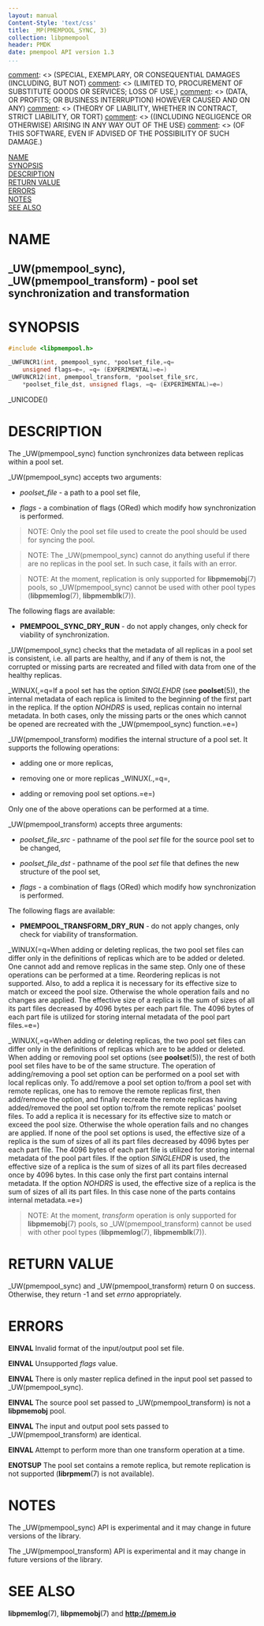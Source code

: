 ```yaml
---
layout: manual
Content-Style: 'text/css'
title: _MP(PMEMPOOL_SYNC, 3)
collection: libpmempool
header: PMDK
date: pmempool API version 1.3
...
```


[comment]: <> (Copyright 2017-2018, Intel Corporation)

[comment]: <> (Redistribution and use in source and binary forms, with or without)
[comment]: <> (modification, are permitted provided that the following conditions)
[comment]: <> (are met:)
[comment]: <> (    * Redistributions of source code must retain the above copyright)
[comment]: <> (      notice, this list of conditions and the following disclaimer.)
[comment]: <> (    * Redistributions in binary form must reproduce the above copyright)
[comment]: <> (      notice, this list of conditions and the following disclaimer in)
[comment]: <> (      the documentation and/or other materials provided with the)
[comment]: <> (      distribution.)
[comment]: <> (    * Neither the name of the copyright holder nor the names of its)
[comment]: <> (      contributors may be used to endorse or promote products derived)
[comment]: <> (      from this software without specific prior written permission.)

[comment]: <> (THIS SOFTWARE IS PROVIDED BY THE COPYRIGHT HOLDERS AND CONTRIBUTORS)
[comment]: <> ("AS IS" AND ANY EXPRESS OR IMPLIED WARRANTIES, INCLUDING, BUT NOT)
[comment]: <> (LIMITED TO, THE IMPLIED WARRANTIES OF MERCHANTABILITY AND FITNESS FOR)
[comment]: <> (A PARTICULAR PURPOSE ARE DISCLAIMED. IN NO EVENT SHALL THE COPYRIGHT)
[comment]: <> (OWNER OR CONTRIBUTORS BE LIABLE FOR ANY DIRECT, INDIRECT, INCIDENTAL,)
[comment]: <> (SPECIAL, EXEMPLARY, OR CONSEQUENTIAL DAMAGES (INCLUDING, BUT NOT)
[comment]: <> (LIMITED TO, PROCUREMENT OF SUBSTITUTE GOODS OR SERVICES; LOSS OF USE,)
[comment]: <> (DATA, OR PROFITS; OR BUSINESS INTERRUPTION) HOWEVER CAUSED AND ON ANY)
[comment]: <> (THEORY OF LIABILITY, WHETHER IN CONTRACT, STRICT LIABILITY, OR TORT)
[comment]: <> ((INCLUDING NEGLIGENCE OR OTHERWISE) ARISING IN ANY WAY OUT OF THE USE)
[comment]: <> (OF THIS SOFTWARE, EVEN IF ADVISED OF THE POSSIBILITY OF SUCH DAMAGE.)

[comment]: <> (pmempool_sync.3 -- man page for pmempool sync and transform)

[NAME](#name)<br />
[SYNOPSIS](#synopsis)<br />
[DESCRIPTION](#description)<br />
[RETURN VALUE](#return-value)<br />
[ERRORS](#errors)<br />
[NOTES](#notes)<br />
[SEE ALSO](#see-also)<br />


# NAME #

_UW(pmempool_sync), _UW(pmempool_transform) - pool set synchronization and transformation
---

# SYNOPSIS #

```c
#include <libpmempool.h>

_UWFUNCR1(int, pmempool_sync, *poolset_file,=q=
	unsigned flags=e=, =q= (EXPERIMENTAL)=e=)
_UWFUNCR12(int, pmempool_transform, *poolset_file_src,
	*poolset_file_dst, unsigned flags, =q= (EXPERIMENTAL)=e=)
```

_UNICODE()


# DESCRIPTION #

The _UW(pmempool_sync) function synchronizes data between replicas within
a pool set.

_UW(pmempool_sync) accepts two arguments:

* *poolset_file* - a path to a pool set file,

* *flags* - a combination of flags (ORed) which modify how synchronization
is performed.

>NOTE: Only the pool set file used to create the pool should be used
for syncing the pool.

>NOTE: The _UW(pmempool_sync) cannot do anything useful if there
are no replicas in the pool set.  In such case, it fails with an error.

>NOTE: At the moment, replication is only supported for **libpmemobj**(7)
pools, so _UW(pmempool_sync) cannot be used with other pool types
(**libpmemlog**(7), **libpmemblk**(7)).

The following flags are available:

* **PMEMPOOL_SYNC_DRY_RUN** - do not apply changes, only check for viability of
synchronization.

_UW(pmempool_sync) checks that the metadata of all replicas in
a pool set is consistent, i.e. all parts are healthy, and if any of them is
not, the corrupted or missing parts are recreated and filled with data from
one of the healthy replicas.

_WINUX(,=q=If a pool set has the option *SINGLEHDR* (see **poolset**(5)),
the internal metadata of each replica is limited to the beginning of the first
part in the replica. If the option *NOHDRS* is used, replicas contain no
internal metadata. In both cases, only the missing parts or the ones which
cannot be opened are recreated with the _UW(pmempool_sync) function.=e=)


_UW(pmempool_transform) modifies the internal structure of a pool set.
It supports the following operations:

* adding one or more replicas,

* removing one or more replicas _WINUX(.,=q=,

* adding or removing pool set options.=e=)

Only one of the above operations can be performed at a time.

_UW(pmempool_transform) accepts three arguments:

* *poolset_file_src* - pathname of the pool *set* file for the source
pool set to be changed,

* *poolset_file_dst* - pathname of the pool *set* file that defines the new
structure of the pool set,

* *flags* - a combination of flags (ORed) which modify how synchronization
is performed.

The following flags are available:

* **PMEMPOOL_TRANSFORM_DRY_RUN** - do not apply changes, only check for viability of
transformation.

_WINUX(=q=When adding or deleting replicas, the two pool set files can differ only in the
definitions of replicas which are to be added or deleted. One cannot add and
remove replicas in the same step. Only one of these operations can be performed
at a time. Reordering replicas is not supported.
Also, to add a replica it is necessary for its effective size to match or
exceed the pool size. Otherwise the whole operation fails and no changes are
applied. The effective size of a replica is the sum of sizes of all its part
files decreased by 4096 bytes per each part file. The 4096 bytes of each part
file is utilized for storing internal metadata of the pool part files.=e=)

_WINUX(,=q=When adding or deleting replicas, the two pool set files can differ
only in the definitions of replicas which are to be added or deleted. When
adding or removing pool set options (see **poolset**(5)), the rest of both pool
set files have to be of the same structure. The operation of adding/removing
a pool set option can be performed on a pool set with local replicas only. To
add/remove a pool set option to/from a pool set with remote replicas, one has
to remove the remote replicas first, then add/remove the option, and finally
recreate the remote replicas having added/removed the pool set option to/from
the remote replicas' poolset files.
To add a replica it is necessary for its effective size to match or exceed the
pool size. Otherwise the whole operation fails and no changes are applied.
If none of the pool set options is used, the effective size of a replica is the
sum of sizes of all its part files decreased by 4096 bytes per each part file.
The 4096 bytes of each part file is utilized for storing internal metadata of
the pool part files.
If the option *SINGLEHDR* is used, the effective size of a replica is the sum of
sizes of all its part files decreased once by 4096 bytes. In this case only
the first part contains internal metadata.
If the option *NOHDRS* is used, the effective size of a replica is the sum of
sizes of all its part files. In this case none of the parts contains internal
metadata.=e=)

>NOTE: At the moment, *transform* operation is only supported for
**libpmemobj**(7) pools, so _UW(pmempool_transform) cannot be used with other
pool types (**libpmemlog**(7), **libpmemblk**(7)).


# RETURN VALUE #

_UW(pmempool_sync) and _UW(pmempool_transform) return 0 on success.
Otherwise, they return -1 and set *errno* appropriately.


# ERRORS #

**EINVAL** Invalid format of the input/output pool set file.

**EINVAL** Unsupported *flags* value.

**EINVAL** There is only master replica defined in the input pool set passed
  to _UW(pmempool_sync).

**EINVAL** The source pool set passed to _UW(pmempool_transform) is not a
  **libpmemobj** pool.

**EINVAL** The input and output pool sets passed to _UW(pmempool_transform)
  are identical.

**EINVAL** Attempt to perform more than one transform operation at a time.

**ENOTSUP** The pool set contains a remote replica, but remote replication
  is not supported (**librpmem**(7) is not available).


# NOTES #

The _UW(pmempool_sync) API is experimental and it may change in future
versions of the library.

The _UW(pmempool_transform) API is experimental and it may change in future
versions of the library.


# SEE ALSO #

**libpmemlog**(7), **libpmemobj**(7) and **<http://pmem.io>**
